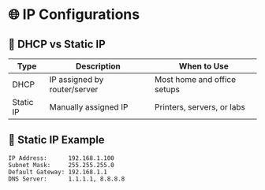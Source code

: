 # 🌐 IP Configurations

## 🔄 DHCP vs Static IP

| Type      | Description                          | When to Use                   |
|-----------|--------------------------------------|-------------------------------|
| DHCP      | IP assigned by router/server         | Most home and office setups   |
| Static IP | Manually assigned IP                 | Printers, servers, or labs    |

## 📌 Static IP Example

```text
IP Address:      192.168.1.100  
Subnet Mask:     255.255.255.0  
Default Gateway: 192.168.1.1  
DNS Server:      1.1.1.1, 8.8.8.8
